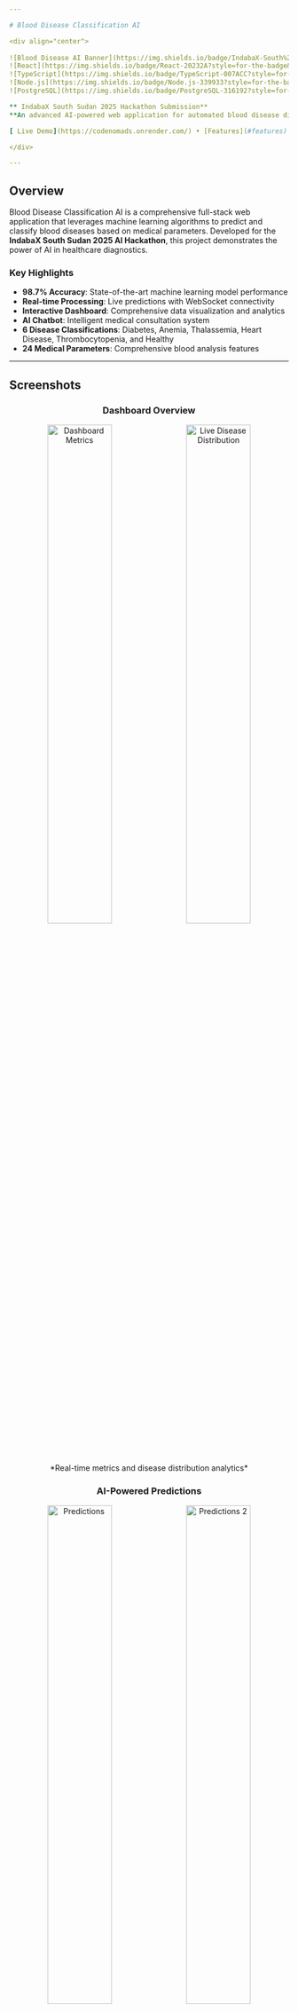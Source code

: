 ```yaml
---

# Blood Disease Classification AI

<div align="center">
  
![Blood Disease AI Banner](https://img.shields.io/badge/IndabaX-South%20Sudan%202025-blue?style=for-the-badge&logo=artificial-intelligence)
![React](https://img.shields.io/badge/React-20232A?style=for-the-badge&logo=react&logoColor=61DAFB)
![TypeScript](https://img.shields.io/badge/TypeScript-007ACC?style=for-the-badge&logo=typescript&logoColor=white)
![Node.js](https://img.shields.io/badge/Node.js-339933?style=for-the-badge&logo=nodedotjs&logoColor=white)
![PostgreSQL](https://img.shields.io/badge/PostgreSQL-316192?style=for-the-badge&logo=postgresql&logoColor=white)

** IndabaX South Sudan 2025 Hackathon Submission**  
**An advanced AI-powered web application for automated blood disease diagnosis and prediction**

[ Live Demo](https://codenomads.onrender.com/) • [Features](#features) • [Installation](#installation) • [API Docs](#api-documentation) • [AI Chatbot](./CHATBOT.md) • [Database](./DATABASE.md) • [Team](#team-codenomads)

</div>

---
```


## Overview

Blood Disease Classification AI is a comprehensive full-stack web application that leverages machine learning algorithms to predict and classify blood diseases based on medical parameters. Developed for the **IndabaX South Sudan 2025 AI Hackathon**, this project demonstrates the power of AI in healthcare diagnostics.

### Key Highlights

- **98.7% Accuracy**: State-of-the-art machine learning model performance
- **Real-time Processing**: Live predictions with WebSocket connectivity
- **Interactive Dashboard**: Comprehensive data visualization and analytics
- **AI Chatbot**: Intelligent medical consultation system
- **6 Disease Classifications**: Diabetes, Anemia, Thalassemia, Heart Disease, Thrombocytopenia, and Healthy
- **24 Medical Parameters**: Comprehensive blood analysis features

---

## Screenshots


<div align="center">


### Dashboard Overview

<div align="center">
  <img src="client/public/image-1752814015802.png" alt="Dashboard Metrics" width="48%" style="display:inline-block; margin-right:1%;"/>
  <img src="client/public/image-1752814115035.png" alt="Live Disease Distribution" width="48%" style="display:inline-block;"/>
</div>
*Real-time metrics and disease distribution analytics*

### AI-Powered Predictions
<div align="center">
  <img src="client/public/image-1752814446581.png" alt="Predictions" width="48%" style="display:inline-block; margin-right:1%;"/>
  <img src="client/public/image-1752814493811.png" alt="Predictions 2" width="48%" style="display:inline-block;"/>
</div>
*Instant blood disease classification with confidence scores*

### AI Chatbot Interface
<div align="center">
  <img src="client/public/image-1752814769438.png" alt="Chatbot 1" width="48%" style="display:inline-block; margin-right:1%;"/>
  <img src="client/public/image-1752814796578.png" alt="Chatbot 2" width="48%" style="display:inline-block;"/>
</div>
*Interactive medical consultation system*

### Additional Screenshots
![Dashboard Metrics 2](client/public/image-1752814115035.png)
![Predictions 1](client/public/image-1752814446581.png)
![Predictions 2](client/public/image-1752814493811.png)
![Chatbot 1](client/public/image-1752814769438.png)
![Chatbot 2](client/public/image-1752814796578.png)

*Additional visuals for enhanced understanding of the application features.*

</div>

---

## Quick Start

```bash
# Clone and setup
git clone https://github.com/ARIIK-ANTHONY/IndabaX-South-Sudan-2025-AI-Hackathon.git
cd IndabaX-South-Sudan-2025-AI-Hackathon
npm install

# Environment setup
cp .env.example .env
# Edit .env with your database credentials

# Database setup and start
npm run db:setup
npm run dev
```

Visit [`https://codenomads.onrender.com/`](https://codenomads.onrender.com/) to see the application live!

---

## Features

### AI-Powered Predictions
- **Machine Learning Pipeline**: Advanced ensemble methods for blood disease classification
- **Feature Engineering**: 13 engineered medical features for enhanced accuracy
- **Real-time Analysis**: Instant predictions with confidence scores
- **Multiple Disease Detection**: Simultaneous classification of 6 different conditions

### Interactive Dashboard
- **Live Metrics**: Real-time accuracy, prediction count, and active cases
- **Data Visualization**: Interactive charts and graphs using modern UI components
- **Disease Distribution**: Visual representation of prediction outcomes
- **Performance Analytics**: Detailed model performance metrics

### AI Chatbot
- **Medical Consultation**: Interactive AI assistant for healthcare queries
- **Context-aware**: Understands medical terminology and provides relevant responses
- **Session Management**: Persistent chat sessions with history
- **Welcome Popup**: Proactive user engagement system

### Modern UI/UX
- **Responsive Design**: Mobile-first approach with Tailwind CSS
- **Dark/Light Mode**: Adaptive theme system
- **Smooth Animations**: Fluid transitions and micro-interactions
- **Accessibility**: WCAG compliant design principles

---

## Tech Stack

### Frontend
- **React 18** - Modern React with hooks and concurrent features
- **TypeScript** - Type-safe development with enhanced developer experience
- **Tailwind CSS** - Utility-first CSS framework for rapid styling
- **Vite** - Lightning-fast build tool and development server
- **Shadcn/UI** - Beautiful and accessible component library
- **React Query** - Powerful data fetching and caching
- **Wouter** - Lightweight routing solution

### Backend
- **Node.js** - Server-side JavaScript runtime
- **Express.js** - Fast and minimalist web framework
- **TypeScript** - Type-safe backend development
- **WebSocket** - Real-time bidirectional communication
- **CORS** - Cross-origin resource sharing configuration

### Database & ORM
- **PostgreSQL** - Advanced relational database
- **Drizzle ORM** - Type-safe database toolkit
- **Neon** - Serverless PostgreSQL platform
- **Database Migration** - Automated schema management

### AI & Machine Learning
- **Custom ML Pipeline** - Ensemble methods implementation
- **Feature Engineering** - Advanced medical parameter processing
- **Real-time Inference** - Low-latency prediction system
- **Model Validation** - Comprehensive testing and validation

---

## Prerequisites

Before running this project, ensure you have the following installed:

- **Node.js** (v18 or higher)
- **npm** or **yarn**
- **PostgreSQL** (v13 or higher)
- **Git**

---

## Installation

### 1. Clone the Repository
```bash
git clone https://github.com/ARIIK-ANTHONY/IndabaX-South-Sudan-2025-AI-Hackathon.git
cd IndabaX-South-Sudan-2025-AI-Hackathon
```

### 2. Install Dependencies
```bash
npm install
```

### 3. Environment Setup
Create a `.env` file in the root directory:
```env
# Database Configuration
DATABASE_URL=postgresql://username:password@localhost:5432/blood_disease_db

# Server Configuration
PORT=5000
NODE_ENV=development

# Optional: External API Keys
OPENAI_API_KEY=your_openai_api_key_here
```

### 4. Database Setup
```bash
# Run database migrations
npm run db:setup

# Generate database schema
npm run db:generate

# Push schema to database
npm run db:push
```

### 5. Start Development Server
```bash
npm run dev
```

The application will be available at `http://localhost:5000`

---

## Usage

### 1. **Dashboard Overview**
- Navigate to the main dashboard to view live metrics
- Monitor real-time predictions and accuracy rates
- Explore disease distribution charts

### 2. **Blood Disease Prediction**
- Access the demo section for interactive predictions
- Input medical parameters for instant analysis
- Review confidence scores and recommendations

### 3. **AI Chatbot**
- Click the chat icon to interact with the AI assistant
- Ask questions about blood diseases, symptoms, or the system
- Get contextual responses and medical guidance

### 4. **Data Visualization**
- Explore interactive charts and graphs
- Analyze feature importance and model performance
- Review historical prediction data

---

## Model Performance

| Metric | Value |
|--------|-------|
| **Accuracy** | 98.7% |
| **Precision** | 98.1% |
| **Recall** | 98.3% |
| **F1-Score** | 98.2% |
| **Processing Time** | <15ms |
| **Supported Diseases** | 6 classifications |

### Disease Classifications
1. **Diabetes** - Blood sugar disorders
2. **Anemia** - Low red blood cell count
3. **Thalassemia** - Genetic blood disorders
4. **Heart Disease** - Cardiovascular conditions
5. **Thrombocytopenia** - Low platelet count
6. **Healthy** - Normal blood parameters

---

## Project Structure

```
IndabaX-South-Sudan-2025-AI-Hackathon/
├── client/                    # Frontend React application
│   ├── src/
│   │   ├── components/       # Reusable UI components
│   │   ├── pages/           # Application pages
│   │   ├── hooks/           # Custom React hooks
│   │   ├── lib/             # Utility libraries
│   │   └── main.tsx         # Application entry point
│   ├── public/              # Static assets
│   └── package.json
├── server/                   # Backend Node.js application
│   ├── index.ts            # Server entry point
│   ├── routes.ts           # API routes
│   ├── db.ts               # Database configuration
│   ├── chatbot.ts          # AI chatbot logic
│   └── storage.ts          # Data persistence
├── shared/                  # Shared types and schemas
│   └── schema.ts
├── migrations/              # Database migrations
├── drizzle.config.ts       # Database configuration
└── README.md
```

---

## API Documentation

> ** Quick Start**: Run `npm run dev` and test the API endpoints below!  
> ** Complete API Reference**: See [API.md](./API.md) for detailed documentation with all 24 endpoints

### Base URL
```
http://localhost:5000/api
```

🔗 **Quick API Test Links** (when running locally):
- [ Live Metrics](http://localhost:5000/api/live-metrics)
- [ Recent Predictions](http://localhost:5000/api/recent-predictions)
- [ Disease Distribution](http://localhost:5000/api/disease-distribution)
- [ System Stats](http://localhost:5000/api/stats)
- [ Health Check](http://localhost:5000/api/health)

### Authentication
No authentication required for this hackathon demo.

### Response Format
All API responses return JSON with the following structure:
```json
{
  "success": true,
  "data": { ... },
  "message": "Optional message",
  "timestamp": "2025-01-18T10:30:00Z"
}
```

### Error Handling
Error responses follow this format:
```json
{
  "success": false,
  "error": "Invalid request. Please check your input parameters.",
  "code": "INVALID_INPUT",
  "timestamp": "2025-01-18T10:30:00Z"
}
```

### Endpoints

#### Predictions
- **`GET /live-metrics`** - Get real-time system metrics
  - **Response**: Live dashboard metrics including accuracy, total predictions, active cases
  - **Test**: [ Try it now](http://localhost:5000/api/live-metrics)

- **`GET /recent-predictions`** - Fetch recent predictions
  - **Response**: Array of recent blood disease predictions
  - **Test**: [ Try it now](http://localhost:5000/api/recent-predictions)

- **`GET /disease-distribution`** - Get disease classification data
  - **Response**: Distribution percentages of detected diseases
  - **Test**: [ Try it now](http://localhost:5000/api/disease-distribution)

- **`POST /predict`** - Submit new prediction request
  - **Body**: Blood parameters (glucose, hemoglobin, platelets, cholesterol, WBC, hematocrit)
  - **Response**: Disease prediction with confidence score
  - **Test**: Use tools like [Postman](https://www.postman.com/) or curl
  - **Example**: 
    ```json
    {
      "glucose": 120,
      "hemoglobin": 14.5,
      "platelets": 250000,
      "cholesterol": 180,
      "wbc": 7000,
      "hematocrit": 42
    }
    ```

#### Chatbot
- **`POST /chatbot/session`** - Create new chat session
  - **Response**: New session ID for chat context
  - **Test**: Use POST request tools like [Postman](https://www.postman.com/)

- **`POST /chatbot/message`** - Send message to chatbot
  - **Body**: `{ "sessionId": "string", "message": "string" }`
  - **Response**: AI-generated medical consultation response
  - **Test**: Use POST request tools with JSON body

- **`GET /chatbot/history`** - Get chat history
  - **Params**: `sessionId` (query parameter)
  - **Response**: Array of chat messages for the session
  - **Test**: `GET /api/chatbot/history?sessionId=your-session-id`

#### Statistics
- **`GET /stats`** - System statistics and performance metrics
  - **Response**: Model performance, training stats, feature importance
  - **Test**: [ Try it now](http://localhost:5000/api/stats)

- **`GET /health`** - Server health check
  - **Response**: Server status and uptime information
  - **Test**: [ Try it now](http://localhost:5000/api/health)

#### WebSocket Endpoints
- **`WS /live-updates`** - Real-time updates for dashboard metrics
  - **Connection**: `ws://localhost:5000/live-updates`
  - **Events**: Live metrics, new predictions, system status
  - **Test**: Use WebSocket testing tools like [WebSocket King](https://websocketking.com/)

---

###  **API Testing Tools**

**For GET Requests:**
- Click the direct links above when your server is running
- Use browser developer tools
- Try [Postman](https://www.postman.com/) for advanced testing

**For POST Requests:**
- [Postman](https://www.postman.com/) - Professional API testing
- [Insomnia](https://insomnia.rest/) - Modern API client
- [Thunder Client](https://www.thunderclient.com/) - VS Code extension

**For WebSocket Testing:**
- [WebSocket King](https://websocketking.com/) - Online WebSocket tester
- [WebSocket.org Echo Test](https://www.websocket.org/echo.html) - Simple echo test

**Sample cURL Commands:**
```bash
# Test live metrics
curl http://localhost:5000/api/live-metrics

# Test health check
curl http://localhost:5000/api/health

# Test prediction (POST)
curl -X POST http://localhost:5000/api/predict \
  -H "Content-Type: application/json" \
  -d '{"glucose":120,"hemoglobin":14.5,"platelets":250000,"cholesterol":180,"wbc":7000,"hematocrit":42}'
```

> ** Need more details?** Check out the [Complete API Documentation](./API.md) for all 24 endpoints, detailed examples, and integration guides.

---

## Testing

### Run Tests
```bash
# Run all tests
npm test

# Run tests with coverage
npm run test:coverage

# Run tests in watch mode
npm run test:watch
```

### Test Structure
- **Unit Tests** - Component and function testing
- **Integration Tests** - API endpoint testing
- **E2E Tests** - Full user workflow testing

---

## Deployment

### Build for Production
```bash
npm run build
```

### Docker Deployment
```bash
# Build Docker image
docker build -t blood-disease-ai .

# Run container
docker run -p 5000:5000 blood-disease-ai
```

### Environment Variables for Production
```env
NODE_ENV=production
DATABASE_URL=your_production_db_url
PORT=5000
```

---

## Contributing

We welcome contributions to improve the Blood Disease Classification AI project!

### How to Contribute
1. Fork the repository
2. Create a feature branch (`git checkout -b feature/amazing-feature`)
3. Commit your changes (`git commit -m 'Add amazing feature'`)
4. Push to the branch (`git push origin feature/amazing-feature`)
5. Open a Pull Request

### Development Guidelines
- Follow TypeScript best practices
- Write comprehensive tests
- Use conventional commit messages
- Update documentation for new features

---

## Team CodeNomads

<table>
  <tr>
    <td align="center">
      <a href="https://github.com/ARIIK-ANTHONY">
        <img src="https://github.com/ARIIK-ANTHONY.png" width="100px;" alt="Ariik Anthony"/>
        <br />
        <sub><b>ARIIK ANTHONY MATHIANG</b></sub>
      </a>
      <br />
      <i>Software Engineer</i>
      <br />
      <a href="https://github.com/ARIIK-ANTHONY">GitHub</a> • 
      <a href="https://www.linkedin.com/in/anthony-ariik-43812a308/">LinkedIn</a>
    </td>
    <td align="center">
      <a href="https://github.com/Jongkuch1">
        <img src="https://github.com/Jongkuch1.png" width="100px;" alt="Jongkuch Chol"/>
        <br />
        <sub><b>JONGKUCH CHOL ANYAR</b></sub>
      </a>
      <br />
      <i>Software Engineer</i>
      <br />
      <a href="https://github.com/Jongkuch1">GitHub</a> • 
      <a href="https://www.linkedin.com/in/jongkuch-anyar-36535131b/">LinkedIn</a>
    </td>
    <td align="center">
      <a href="https://github.com/JokMaker">
        <img src="https://github.com/JokMaker.png" width="100px;" alt="Jok John"/>
        <br />
        <sub><b>JOK JOHN MAKEER</b></sub>
      </a>
      <br />
      <i>Software Engineer</i>
      <br />
      <a href="https://github.com/JokMaker">GitHub</a> • 
      <a href="https://www.linkedin.com/in/jok-maker-kur-5125a3246/">LinkedIn</a>
    </td>
  </tr>
</table>

---

## Acknowledgments

We extend our heartfelt gratitude to:

- **[IndabaX South Sudan 2025](https://www.sceniushub.com/event-details/indabax-south-sudan-2025)** - For providing the platform and inspiration
- **[Scenius Hub](https://www.sceniushub.com/)** - For organizing this incredible hackathon
- **Deep Learning Indaba** - For fostering AI innovation across Africa
- **South Sudan AI Community** - For supporting local tech talent

---

## License

This project is licensed under the MIT License - see the [LICENSE](LICENSE) file for details.

---

## Impact

This project aims to:
- **Democratize Healthcare**: Making advanced diagnostics accessible
- **Support Medical Professionals**: Providing AI-powered decision support
- **Advance AI in Africa**: Showcasing African talent in AI development
- **Improve Health Outcomes**: Early detection and intervention capabilities

---

## Contact

For questions, suggestions, or collaboration opportunities:

- **Project Repository**: [GitHub](https://github.com/ARIIK-ANTHONY/IndabaX-South-Sudan-2025-AI-Hackathon)
- **Event Information**: [IndabaX South Sudan 2025](https://www.sceniushub.com/event-details/indabax-south-sudan-2025)
- **Organizer**: [Scenius Hub](https://www.sceniushub.com/)

---

<div align="center">

**Built with passion by Team CodeNomads for IndabaX South Sudan 2025**

![Footer](https://img.shields.io/badge/Made%20with-TypeScript-blue?style=for-the-badge&logo=typescript)
![Footer](https://img.shields.io/badge/Built%20for-Healthcare-red?style=for-the-badge&logo=heart)
![Footer](https://img.shields.io/badge/Powered%20by-AI-green?style=for-the-badge&logo=artificial-intelligence)

</div>
